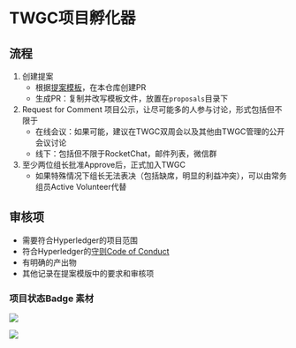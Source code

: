 # TWGC项目孵化器

## 流程
1. 创建提案
    - 根据[提案模板](proposal-template.md)，在本仓库创建PR
    - 生成PR：复制并改写模板文件，放置在`proposals`目录下
1. Request for Comment 项目公示，让尽可能多的人参与讨论，形式包括但不限于
    - 在线会议：如果可能，建议在TWGC双周会以及其他由TWGC管理的公开会议讨论
    - 线下：包括但不限于RocketChat，邮件列表，微信群
1. 至少两位组长批准Approve后，正式加入TWGC
    - 如果特殊情况下组长无法表决（包括缺席，明显的利益冲突），可以由常务组员Active Volunteer代替

## 审核项
- 需要符合Hyperledger的项目范围
- 符合Hyperledger的[守则Code of Conduct](https://wiki.hyperledger.org/display/HYP/Hyperledger+Code+of+Conduct)
- 有明确的产出物
- 其他记录在提案模版中的要求和审核项




### 项目状态Badge 素材
![](https://img.shields.io/badge/%E9%A1%B9%E7%9B%AE%E7%8A%B6%E6%80%81-%E6%B4%BB%E8%B7%83Active-green)

![](https://img.shields.io/badge/%E9%A1%B9%E7%9B%AE%E7%8A%B6%E6%80%81-%E5%BD%92%E6%A1%A3Archived-lightgrey)

